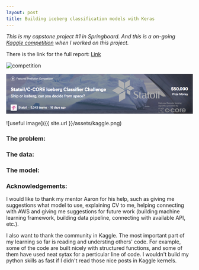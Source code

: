 ```yaml
---
layout: post
title: Building iceberg classification models with Keras
---
```


*This is my capstone project #1 in Springboard. And this is a on-going [Kaggle competition](https://www.kaggle.com/c/statoil-iceberg-classifier-challenge) when I worked on this project.*

There is the link for the full report: [Link](https://github.com/yaqiongz/aws/blob/master/FinalReport/FinalR_AWS.ipynb)

![competition](https://github.com/yaqiongz/website/blob/master/assets/kaggle.png)


<img src="_img-2018-01-30/kaggle.png" alt="hi" class="inline"/>

![useful image]({{ site.url }}/assets/kaggle.png)

### The problem:


### The data:


### The model:









### Acknowledgements: 
I would like to thank my mentor Aaron for his help, such as giving me suggestions what model to use, explaining CV to me, helping connecting with AWS and giving me suggestions for future work (building machine learning framework, building data pipeline, connecting with available API, etc.). 

I also want to thank the community in Kaggle. The most important part of my learning so far is reading and understing others' code. For example, some of the code are built nicely with structured functions, and some of them have used neat sytax for a perticular line of code. I wouldn't build my python skills as fast if I didn't read those nice posts in Kaggle kernels.

 
